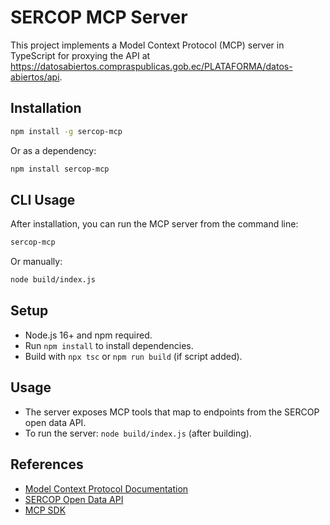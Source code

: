 # SERCOP MCP Server

This project implements a Model Context Protocol (MCP) server in TypeScript for proxying the API at https://datosabiertos.compraspublicas.gob.ec/PLATAFORMA/datos-abiertos/api.

## Installation

```sh
npm install -g sercop-mcp
```

Or as a dependency:

```sh
npm install sercop-mcp
```

## CLI Usage

After installation, you can run the MCP server from the command line:

```sh
sercop-mcp
```

Or manually:

```sh
node build/index.js
```

## Setup

- Node.js 16+ and npm required.
- Run `npm install` to install dependencies.
- Build with `npx tsc` or `npm run build` (if script added).

## Usage

- The server exposes MCP tools that map to endpoints from the SERCOP open data API.
- To run the server: `node build/index.js` (after building).

## References
- [Model Context Protocol Documentation](https://modelcontextprotocol.io/quickstart/server)
- [SERCOP Open Data API](https://datosabiertos.compraspublicas.gob.ec/PLATAFORMA/datos-abiertos/api)
- [MCP SDK](https://github.com/modelcontextprotocol/create-python-server)
